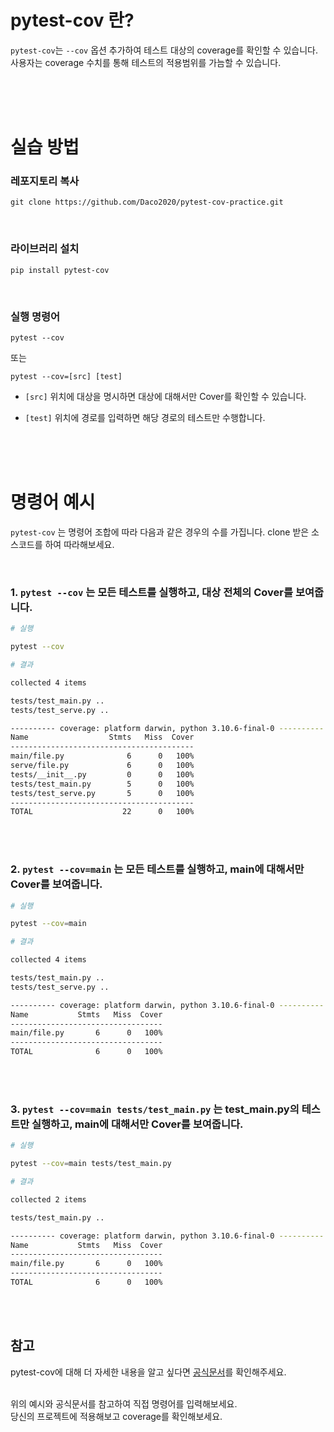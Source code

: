 
# pytest-cov 란?

`pytest-cov`는 `--cov` 옵션 추가하여 테스트 대상의 coverage를 확인할 수 있습니다. 사용자는 coverage 수치를 통해 테스트의 적용범위를 가늠할 수 있습니다.

<br><br><br>


# 실습 방법 


### 레포지토리 복사
```
git clone https://github.com/Daco2020/pytest-cov-practice.git
```

<br>

### 라이브러리 설치
```
pip install pytest-cov
```

<br>

### 실행 명령어
```
pytest --cov
```
또는
```
pytest --cov=[src] [test]
```

- `[src]` 위치에 대상을 명시하면 대상에 대해서만 Cover를 확인할 수 있습니다. 

- `[test]` 위치에 경로를 입력하면 해당 경로의 테스트만 수행합니다.


<br><br><br>

# 명령어 예시

`pytest-cov` 는 명령어 조합에 따라 다음과 같은 경우의 수를 가집니다. clone 받은 소스코드를 하여 따라해보세요.

<br>

### 1. `pytest --cov` 는 모든 테스트를 실행하고, 대상 전체의 Cover를 보여줍니다.
```sh
# 실행

pytest --cov
```
```sh
# 결과

collected 4 items

tests/test_main.py .. 
tests/test_serve.py ..  

---------- coverage: platform darwin, python 3.10.6-final-0 ----------
Name                  Stmts   Miss  Cover
-----------------------------------------
main/file.py              6      0   100%
serve/file.py             6      0   100%
tests/__init__.py         0      0   100%
tests/test_main.py        5      0   100%
tests/test_serve.py       5      0   100%
-----------------------------------------
TOTAL                    22      0   100%
```

<br><br>


### 2. `pytest --cov=main` 는 모든 테스트를 실행하고, main에 대해서만 Cover를 보여줍니다.
```sh
# 실행

pytest --cov=main
```
```sh
# 결과

collected 4 items

tests/test_main.py ..
tests/test_serve.py ..

---------- coverage: platform darwin, python 3.10.6-final-0 ----------
Name           Stmts   Miss  Cover
----------------------------------
main/file.py       6      0   100%
----------------------------------
TOTAL              6      0   100%

```

<br><br>


### 3. `pytest --cov=main tests/test_main.py` 는 test_main.py의 테스트만 실행하고, main에 대해서만 Cover를 보여줍니다.
```sh
# 실행

pytest --cov=main tests/test_main.py
```
```sh
# 결과

collected 2 items                          

tests/test_main.py ..

---------- coverage: platform darwin, python 3.10.6-final-0 ----------
Name           Stmts   Miss  Cover
----------------------------------
main/file.py       6      0   100%
----------------------------------
TOTAL              6      0   100%


```


<br><br>

## 참고
pytest-cov에 대해 더 자세한 내용을 알고 싶다면 [공식문서](https://pytest-cov.readthedocs.io/en/latest/)를 확인해주세요.
<br><br>

위의 예시와 공식문서를 참고하여 직접 명령어를 입력해보세요.<br>
당신의 프로젝트에 적용해보고 coverage를 확인해보세요.

